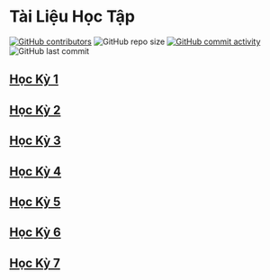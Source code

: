# Tài Liệu Học Tập
[![GitHub contributors](https://img.shields.io/github/contributors/DH20LT/Tai-Lieu-Hoc-Tap)](https://github.com/DH20LT/Tai-Lieu-Hoc-Tap/graphs/contributors)
![GitHub repo size](https://img.shields.io/github/repo-size/DH20LT/Tai-Lieu-Hoc-Tap)
[![GitHub commit activity](https://img.shields.io/github/commit-activity/m/DH20LT/Tai-Lieu-Hoc-Tap?color=yellow)](https://github.com/DH20LT/Tai-Lieu-Hoc-Tap/graphs/code-frequency)
![GitHub last commit](https://img.shields.io/github/last-commit/DH20LT/Tai-Lieu-Hoc-Tap?color=yellow)
## [Học Kỳ 1](https://github.com/DH20LT/Tai-Lieu-Hoc-Tap/tree/main/HK1#readme)

## [Học Kỳ 2](https://github.com/DH20LT/Tai-Lieu-Hoc-Tap/tree/main/HK2#readme)

## [Học Kỳ 3](https://github.com/DH20LT/Tai-Lieu-Hoc-Tap/tree/main/HK3#readme)

## [Học Kỳ 4](https://github.com/DH20LT/Tai-Lieu-Hoc-Tap/tree/main/HK4#readme)

## [Học Kỳ 5](https://github.com/DH20LT/Tai-Lieu-Hoc-Tap/tree/main/HK5#readme)

## [Học Kỳ 6](https://github.com/DH20LT/Tai-Lieu-Hoc-Tap/tree/main/HK6#readme)

## [Học Kỳ 7](https://github.com/DH20LT/Tai-Lieu-Hoc-Tap/tree/main/HK7#readme)
